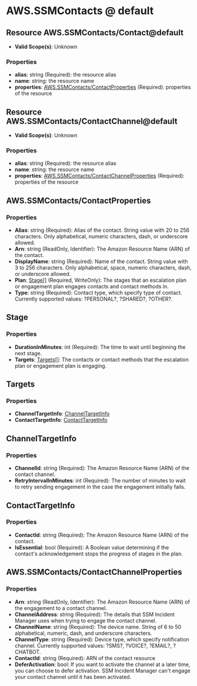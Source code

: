 # AWS.SSMContacts @ default

## Resource AWS.SSMContacts/Contact@default
* **Valid Scope(s)**: Unknown
### Properties
* **alias**: string (Required): the resource alias
* **name**: string: the resource name
* **properties**: [AWS.SSMContacts/ContactProperties](#awsssmcontactscontactproperties) (Required): properties of the resource

## Resource AWS.SSMContacts/ContactChannel@default
* **Valid Scope(s)**: Unknown
### Properties
* **alias**: string (Required): the resource alias
* **name**: string: the resource name
* **properties**: [AWS.SSMContacts/ContactChannelProperties](#awsssmcontactscontactchannelproperties) (Required): properties of the resource

## AWS.SSMContacts/ContactProperties
### Properties
* **Alias**: string (Required): Alias of the contact. String value with 20 to 256 characters. Only alphabetical, numeric characters, dash, or underscore allowed.
* **Arn**: string (ReadOnly, Identifier): The Amazon Resource Name (ARN) of the contact.
* **DisplayName**: string (Required): Name of the contact. String value with 3 to 256 characters. Only alphabetical, space, numeric characters, dash, or underscore allowed.
* **Plan**: [Stage](#stage)[] (Required, WriteOnly): The stages that an escalation plan or engagement plan engages contacts and contact methods in.
* **Type**: string (Required): Contact type, which specify type of contact. Currently supported values: ?PERSONAL?, ?SHARED?, ?OTHER?.

## Stage
### Properties
* **DurationInMinutes**: int (Required): The time to wait until beginning the next stage.
* **Targets**: [Targets](#targets)[]: The contacts or contact methods that the escalation plan or engagement plan is engaging.

## Targets
### Properties
* **ChannelTargetInfo**: [ChannelTargetInfo](#channeltargetinfo)
* **ContactTargetInfo**: [ContactTargetInfo](#contacttargetinfo)

## ChannelTargetInfo
### Properties
* **ChannelId**: string (Required): The Amazon Resource Name (ARN) of the contact channel.
* **RetryIntervalInMinutes**: int (Required): The number of minutes to wait to retry sending engagement in the case the engagement initially fails.

## ContactTargetInfo
### Properties
* **ContactId**: string (Required): The Amazon Resource Name (ARN) of the contact.
* **IsEssential**: bool (Required): A Boolean value determining if the contact's acknowledgement stops the progress of stages in the plan.

## AWS.SSMContacts/ContactChannelProperties
### Properties
* **Arn**: string (ReadOnly, Identifier): The Amazon Resource Name (ARN) of the engagement to a contact channel.
* **ChannelAddress**: string (Required): The details that SSM Incident Manager uses when trying to engage the contact channel.
* **ChannelName**: string (Required): The device name. String of 6 to 50 alphabetical, numeric, dash, and underscore characters.
* **ChannelType**: string (Required): Device type, which specify notification channel. Currently supported values: ?SMS?, ?VOICE?, ?EMAIL?, ?CHATBOT.
* **ContactId**: string (Required): ARN of the contact resource
* **DeferActivation**: bool: If you want to activate the channel at a later time, you can choose to defer activation. SSM Incident Manager can't engage your contact channel until it has been activated.

